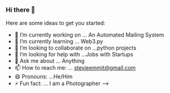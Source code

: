 ### Hi there 👋


Here are some ideas to get you started:

- 🔭 I’m currently working on ... An Automated Mailing System
- 🌱 I’m currently learning ... Web3.py
- 👯 I’m looking to collaborate on ...python projects
- 🤔 I’m looking for help with ...Jobs with Startups
- 💬 Ask me about ... Anything
- 📫 How to reach me: ... stevieemmit@gmail.com
- 😄 Pronouns: ...He/Him
- ⚡ Fun fact: ... I am a Photographer
-->
